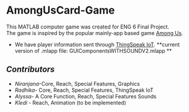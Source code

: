 # AmongUsCard-Game
This MATLAB computer game was created for ENG 6 Final Project.  
The game is inspired by the popular mainly-app based game [Among Us](https://www.google.com/search?q=among+us&oq=among+us&aqs=chrome..69i57j46i433j0i433l3j69i60l2j69i61.1497j0j7&sourceid=chrome&ie=UTF-8).
- We have player information sent through [ThingSpeak IoT](https://thingspeak.com/).
**current version of .mlapp file: GUIComponentsWITHSOUNDV2.mlapp ** 

## *Contributors*
* *Niranjana*-Core, Reach, Special Features, Graphics 
* *Radhika*- Core, Reach, Special Features, ThingSpeak IoT
* *Alyssa*- A Core Function, Reach, Special Features Sounds
* *Kledi* - Reach, Animation (to be implemented)



